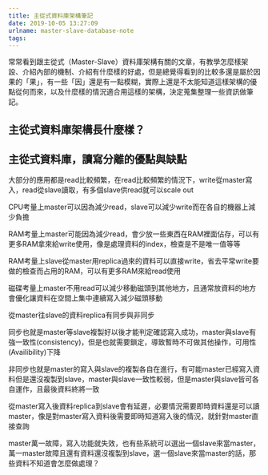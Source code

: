 ```yaml
---
title: 主從式資料庫架構筆記
date: 2019-10-05 13:27:09
urlname: master-slave-database-note
tags:
---
```


常常看到跟主從式（Master-Slave）資料庫架構有關的文章，有教學怎麼樣架設、介紹內部的機制、介紹有什麼樣的好處，但是總覺得看到的比較多還是屬於因果的「果」，有一些「因」還是有一點模糊，實際上還是不太能知道這樣架構的優點從何而來，以及什麼樣的情況適合用這樣的架構，決定蒐集整理一些資訊做筆記。

## 主從式資料庫架構長什麼樣？

## 主從式資料庫，讀寫分離的優點與缺點

大部分的應用都是read比較頻繁，在read比較頻繁的情況下，write從master寫入，read從slave讀取，有多個slave供read就可以scale out

CPU考量上master可以因為減少read，slave可以減少write而在各自的機器上減少負擔

RAM考量上master可能因為減少read，會少放一些東西在RAM裡面佔存，可以有更多RAM拿來給write使用，像是處理資料的index，檢查是不是唯一值等等

RAM考量上slave從master用replica過來的資料可以直接write，省去平常write要做的檢查而占用的RAM，可以有更多RAM來給read使用

磁碟考量上master不用read可以減少移動磁頭到其他地方，且通常放資料的地方會優化讓資料在空間上集中連續寫入減少磁頭移動

從master往slave的資料replica有同步與非同步

同步也就是master等slave複製好以後才能判定確認寫入成功，master與slave有強一致性(consistency)，但是也就需要鎖定，導致暫時不可做其他操作，可用性(Availibility)下降

非同步也就是master的寫入與slave的複製各自在進行，有可能master已經寫入資料但是還沒複製到slave，master與slave一致性較弱，但是master與slave皆可各自運作，且最後資料終將一致

從master寫入後資料replica到slave會有延遲，必要情況需要即時資料還是可以讀master，像是對master寫入資料後需要即時知道寫入後的情況，就針對master直接查詢

master萬一故障，寫入功能就失效，也有些系統可以選出一個slave來當master，萬一master故障且還有資料還沒複製到slave，選一個slave來當master的話，那些資料不知道會怎麼做處理？
